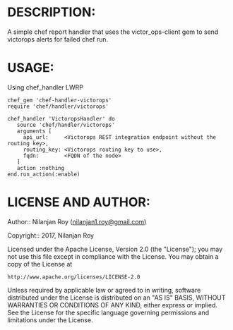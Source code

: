 # DESCRIPTION:

A simple chef report handler that uses the victor_ops-client gem to send victorops alerts for failed chef run.

# USAGE:

Using chef_handler LWRP

    chef_gem 'chef-handler-victorops'
    require 'chef/handler/victorops'

    chef_handler 'VictoropsHandler' do
       source 'chef/handler/victorops'
       arguments [
         api_url:     <Victorops REST integration endpoint without the routing key>,
         routing_key: <Victorops routing key to use>,
         fqdn:        <FQDN of the node>
       ]
       action :nothing
    end.run_action(:enable)

# LICENSE AND AUTHOR:

Author:: Nilanjan Roy (<nilanjan1.roy@gmail.com>)

Copyright:: 2017, Nilanjan Roy

Licensed under the Apache License, Version 2.0 (the "License");
you may not use this file except in compliance with the License.
You may obtain a copy of the License at

    http://www.apache.org/licenses/LICENSE-2.0

Unless required by applicable law or agreed to in writing, software
distributed under the License is distributed on an "AS IS" BASIS,
WITHOUT WARRANTIES OR CONDITIONS OF ANY KIND, either express or implied.
See the License for the specific language governing permissions and
limitations under the License.
